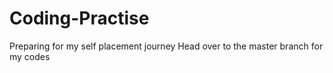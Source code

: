 # Coding-Practise
Preparing for my self placement journey
Head over to the master branch for my codes 
